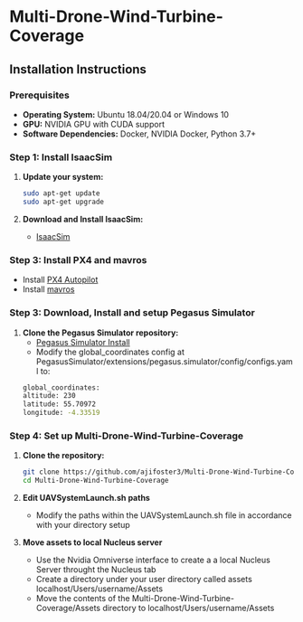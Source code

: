 # Multi-Drone-Wind-Turbine-Coverage

## Installation Instructions

### Prerequisites

- **Operating System:** Ubuntu 18.04/20.04 or Windows 10
- **GPU:** NVIDIA GPU with CUDA support
- **Software Dependencies:** Docker, NVIDIA Docker, Python 3.7+

### Step 1: Install IsaacSim

1. **Update your system:**
    ```bash
    sudo apt-get update
    sudo apt-get upgrade
    ```
    
2. **Download and Install IsaacSim:**
   - [IsaacSim](https://docs.omniverse.nvidia.com/isaacsim/latest/installation/install_workstation.html)

### Step 3: Install PX4 and mavros

- Install [PX4 Autopilot](https://github.com/PX4/PX4-Autopilot)
- Install [mavros](https://github.com/mavlink/mavros/blob/ros2/mavros/README.md)
     
### Step 3: Download, Install and setup Pegasus Simulator

1. **Clone the Pegasus Simulator repository:**
    - [Pegasus Simulator Install](https://pegasussimulator.github.io/PegasusSimulator/source/setup/installation.html)
    - Modify the global_coordinates config at PegasusSimulator/extensions/pegasus.simulator/config/configs.yaml to:
    ```bash
    global_coordinates:
    altitude: 230
    latitude: 55.70972
    longitude: -4.33519
    ```
    
### Step 4: Set up Multi-Drone-Wind-Turbine-Coverage

1. **Clone the repository:**
    ```bash
    git clone https://github.com/ajifoster3/Multi-Drone-Wind-Turbine-Coverage.git
    cd Multi-Drone-Wind-Turbine-Coverage
    ```
2. **Edit UAVSystemLaunch.sh paths**
   - Modify the paths within the UAVSystemLaunch.sh file in accordance with your directory setup

3. **Move assets to local Nucleus server**
   - Use the Nvidia Omniverse interface to create a a local Nucleus Server throught the Nucleus tab
   - Create a directory under your user directory called assets localhost/Users/username/Assets
   - Move the contents of the Multi-Drone-Wind-Turbine-Coverage/Assets directory to localhost/Users/username/Assets
